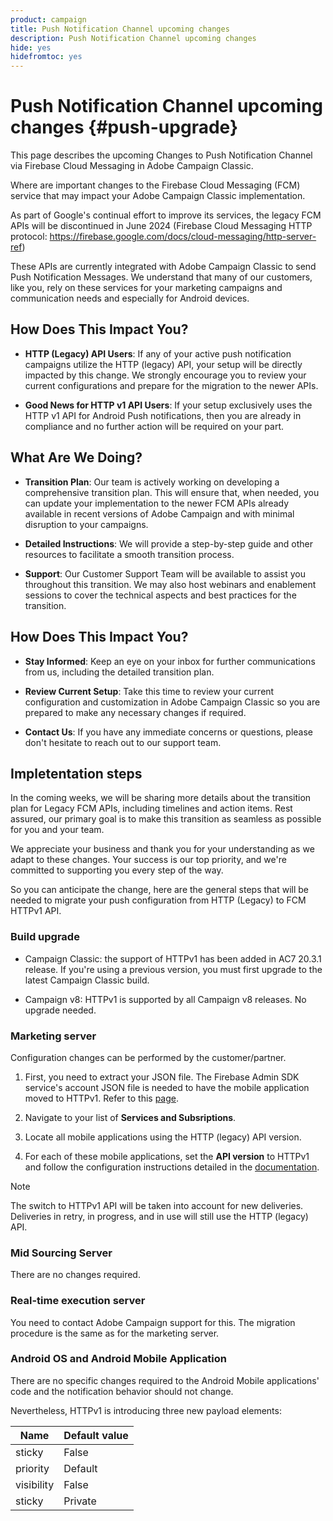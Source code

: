 ```yaml
---
product: campaign
title: Push Notification Channel upcoming changes
description: Push Notification Channel upcoming changes
hide: yes
hidefromtoc: yes
---
```

# Push Notification Channel upcoming changes {#push-upgrade}

This page describes the upcoming Changes to Push Notification Channel via Firebase Cloud Messaging in Adobe Campaign Classic.

Where are important changes to the Firebase Cloud Messaging (FCM) service that may impact your Adobe Campaign Classic implementation.

As part of Google's continual effort to improve its services, the legacy FCM APIs will be discontinued in June 2024 (Firebase Cloud Messaging HTTP protocol: https://firebase.google.com/docs/cloud-messaging/http-server-ref)

These APIs are currently integrated with Adobe Campaign Classic to send Push Notification Messages. We understand that many of our customers, like you, rely on these services for your marketing campaigns and communication needs and especially for Android devices.

## How Does This Impact You?

* **HTTP (Legacy) API Users**: If any of your active push notification campaigns utilize the HTTP (legacy) API, your setup will be directly impacted by this change. We strongly encourage you to review your current configurations and prepare for the migration to the newer APIs.

* **Good News for HTTP v1 API Users**: If your setup exclusively uses the HTTP v1 API for Android Push notifications, then you are already in compliance and no further action will be required on your part.

## What Are We Doing?

* **Transition Plan**: Our team is actively working on developing a comprehensive transition plan. This will ensure that, when needed, you can update your implementation to the newer FCM APIs already available in recent versions of Adobe Campaign and with minimal disruption to your campaigns.

* **Detailed Instructions**: We will provide a step-by-step guide and other resources to facilitate a smooth transition process.

* **Support**: Our Customer Support Team will be available to assist you throughout this transition. We may also host webinars and enablement sessions to cover the technical aspects and best practices for the transition.

## How Does This Impact You?

* **Stay Informed**: Keep an eye on your inbox for further communications from us, including the detailed transition plan.

* **Review Current Setup**: Take this time to review your current configuration and customization in Adobe Campaign Classic so you are prepared to make any necessary changes if required.

* **Contact Us**: If you have any immediate concerns or questions, please don't hesitate to reach out to our support team.

## Impletentation steps 

In the coming weeks, we will be sharing more details about the transition plan for Legacy FCM APIs, including timelines and action items. Rest assured, our primary goal is to make this transition as seamless as possible for you and your team.

We appreciate your business and thank you for your understanding as we adapt to these changes. Your success is our top priority, and we're committed to supporting you every step of the way.

So you can anticipate the change, here are the general steps that will be needed to migrate your push configuration from HTTP (Legacy) to FCM HTTPv1 API.

### Build upgrade

* Campaign Classic: the support of HTTPv1 has been added in AC7 20.3.1 release. If you're using a previous version, you must first upgrade to the latest Campaign Classic build.

* Campaign v8: HTTPv1 is supported by all Campaign v8 releases. No upgrade needed.

### Marketing server

Configuration changes can be performed by the customer/partner.

1. First, you need to extract your JSON file. The Firebase Admin SDK service's account JSON file is needed to have the mobile application moved to HTTPv1. Refer to this [page](https://firebase.google.com/docs/admin/setup#initialize-sdk).

1. Navigate to your list of **Services and Subsriptions**.

1. Locate all mobile applications using the HTTP (legacy) API version.

1. For each of these mobile applications, set the **API version** to HTTPv1 and follow the configuration instructions detailed in the [documentation](https://experienceleague.adobe.com/docs/campaign-classic/using/sending-messages/sending-push-notifications/configure-the-mobile-app/configuring-the-mobile-application-android.html).

>[!NOTE]
>
>The switch to HTTPv1 API will be taken into account for new deliveries. Deliveries in retry, in progress, and in use will still use the HTTP (legacy) API.

### Mid Sourcing Server

There are no changes required.

### Real-time execution server

You need to contact Adobe Campaign support for this. The migration procedure is the same as for the marketing server. 

### Android OS and Android Mobile Application

There are no specific changes required to the Android Mobile applications' code and the notification behavior should not change.

Nevertheless, HTTPv1 is introducing three new payload elements:

| Name  | Default value   |
|---|---|
| sticky | False |
| priority | Default |
| visibility | False |
| sticky | Private |
